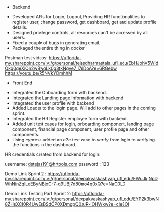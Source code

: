 * Backend

- Developed APIs for Login, Logout, Providing HR functionalities to register user, change password, get dashboard, get and update profile details.
- Designed privilege controls, all resources can't be accessed by all users.
- Fixed a couple of bugs in generating email.
- Packaged the entire thing in docker


Postman test videos:
https://uflorida-my.sharepoint.com/:v:/g/personal/tejasdharmastala_ufl_edu/EbHJohV5WIdOkg0geXiOn2wBwqLk0g3tkNgve7_l7rlDoA?e=6RGebw
https://youtu.be/R5NVkYDmhhM


* Front End

- Integrated the Onboarding form with backend.
- Integrated the Landing page information with backend
- Integrated the user profile with backend
- Added Loader to the login page. Will add to other pages in the coming sprint.
- Integrated the HR Register employee form with backend.
- Added unit test cases for login, onboarding component, landing page component, financial page component, user profile page and other components.
- Using cypress added an e2e test case to verify from login to verifying the functions in the dashboard.

HR credentials created from backend for login:

username: dstejas191@hrtools.com
password : 123

Demo Link Sprint 2 : https://uflorida-my.sharepoint.com/:v:/g/personal/deepakvaskashyap_ufl_edu/EWuJkjNpDWhNinZqlLeEByMBjoC-7-q9UBj7d80mo4q0xQ?e=NaC0LO

Demo Link Testing Part Sprint 2: https://uflorida-my.sharepoint.com/:v:/g/personal/deepakvaskashyap_ufl_edu/EYP2k3bwN8ZHsXCI0R4UwEsBSdCP0XDmgpQ0suR-lOHWxw?e=cIe8OI


